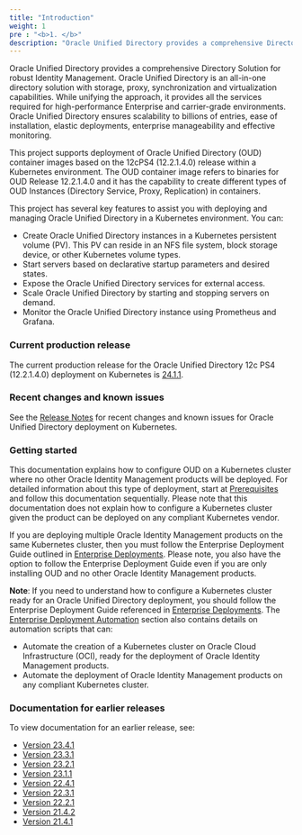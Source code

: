 ```yaml
---
title: "Introduction"
weight: 1
pre : "<b>1. </b>"
description: "Oracle Unified Directory provides a comprehensive Directory Solution for robust Identity Management"
---
```


Oracle Unified Directory provides a comprehensive Directory Solution for robust Identity Management.
Oracle Unified Directory is an all-in-one directory solution with storage, proxy, synchronization and virtualization capabilities. While unifying the approach, it provides all the services required for high-performance Enterprise and carrier-grade environments. Oracle Unified Directory ensures scalability to billions of entries, ease of installation, elastic deployments, enterprise manageability and effective monitoring.

This project supports deployment of Oracle Unified Directory (OUD) container images based on the 12cPS4 (12.2.1.4.0) release within a Kubernetes environment. The OUD container image refers to binaries for OUD Release 12.2.1.4.0 and it has the capability to create different types of OUD Instances (Directory Service, Proxy, Replication) in containers.

This project has several key features to assist you with deploying and managing Oracle Unified Directory in a Kubernetes environment. You can:

* Create Oracle Unified Directory instances in a Kubernetes persistent volume (PV). This PV can reside in an NFS file system, block storage device, or other Kubernetes volume types.
* Start servers based on declarative startup parameters and desired states.
* Expose the Oracle Unified Directory services for external access.
* Scale Oracle Unified Directory by starting and stopping servers on demand.
* Monitor the Oracle Unified Directory instance using Prometheus and Grafana.


### Current production release

The current production release for the Oracle Unified Directory 12c PS4 (12.2.1.4.0) deployment on Kubernetes is [24.1.1](https://github.com/oracle/fmw-kubernetes/releases).

### Recent changes and known issues

See the [Release Notes](../release-notes) for recent changes and known issues for Oracle Unified Directory deployment on Kubernetes.

### Getting started

This documentation explains how to configure OUD on a Kubernetes cluster where no other Oracle Identity Management products will be deployed. For detailed information about this type of deployment, start at [Prerequisites](../prerequisites) and follow this documentation sequentially. Please note that this documentation does not explain how to configure a Kubernetes cluster given the product can be deployed on any compliant Kubernetes vendor.

If you are deploying multiple Oracle Identity Management products on the same Kubernetes cluster, then you must follow the Enterprise Deployment Guide outlined in [Enterprise Deployments](../../enterprise-deployments). 
Please note, you also have the option to follow the Enterprise Deployment Guide even if you are only installing OUD and no other Oracle Identity Management products.

**Note**: If you need to understand how to configure a Kubernetes cluster ready for an Oracle Unified Directory deployment, you should follow the Enterprise Deployment Guide referenced in [Enterprise Deployments](../../enterprise-deployments). The [Enterprise Deployment Automation](../../enterprise-deployments/enterprise-deployment-automation) section also contains details on automation scripts that can:

   + Automate the creation of a Kubernetes cluster on Oracle Cloud Infrastructure (OCI), ready for the deployment of Oracle Identity Management products. 
   + Automate the deployment of Oracle Identity Management products on any compliant Kubernetes cluster.

### Documentation for earlier releases

To view documentation for an earlier release, see:

* [Version 23.4.1](https://oracle.github.io/fmw-kubernetes/23.4.1/idm-products/oud/)
* [Version 23.3.1](https://oracle.github.io/fmw-kubernetes/23.3.1/idm-products/oud/)
* [Version 23.2.1](https://oracle.github.io/fmw-kubernetes/23.2.1/idm-products/oud/)
* [Version 23.1.1](https://oracle.github.io/fmw-kubernetes/23.1.1/idm-products/oud/)
* [Version 22.4.1](https://oracle.github.io/fmw-kubernetes/22.4.1/oud/)
* [Version 22.3.1](https://oracle.github.io/fmw-kubernetes/22.3.1/oud/)
* [Version 22.2.1](https://oracle.github.io/fmw-kubernetes/22.2.1/oud/)
* [Version 21.4.2](https://oracle.github.io/fmw-kubernetes/21.4.2/oud/)
* [Version 21.4.1](https://oracle.github.io/fmw-kubernetes/21.4.1/oud/)


